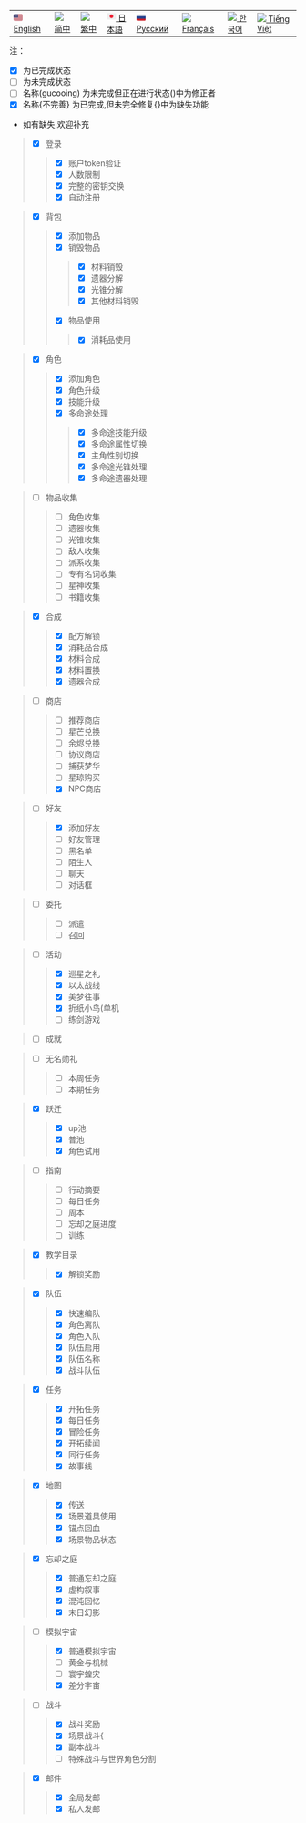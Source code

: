 <div align="center">
<table>
<td valign="center"><a href="EN.md"><img src="https://github.com/twitter/twemoji/blob/master/assets/svg/1f1fa-1f1f8.svg" width="16"/> English</td>
 
<td valign="center"><a href="zh-CN.md"><img src="https://em-content.zobj.net/thumbs/120/twitter/351/flag-china_1f1e8-1f1f3.png" width="16"/> 简中</td>
 
<td valign="center"><a href="zh-TW.md"><img src="https://em-content.zobj.net/thumbs/120/twitter/351/flag-china_1f1e8-1f1f3.png" width="16"/> 繁中</td>
 
<td valign="center"><a href="JP.md"><img src="https://github.com/twitter/twemoji/blob/master/assets/svg/1f1ef-1f1f5.svg" width="16"/> 日本語</td>
 
<td valign="center"><a href="RU.md"><img src="https://github.com/twitter/twemoji/blob/master/assets/svg/1f1f7-1f1fa.svg" width="16"/> Русский</a></td>

<td valign="center"><a href="FR.md"><img src="https://em-content.zobj.net/thumbs/160/twitter/154/flag-for-france_1f1eb-1f1f7.png" width="16"/> Français</td>
 
<td valign="center"><a href="KR.md"><img src="https://em-content.zobj.net/source/twitter/53/flag-for-south-korea_1f1f0-1f1f7.png" width="16"/> 한국어</td>
 
<td valign="center"><a href="VI.md"><img src="https://em-content.zobj.net/thumbs/120/twitter/351/flag-vietnam_1f1fb-1f1f3.png" width="16"/> Tiếng Việt </a></td>
</table>
</div>

注：

- [x] 为已完成状态
- [ ] 为未完成状态
- [ ] 名称(gucooing) 为未完成但正在进行状态()中为修正者
- [x] 名称{不完善} 为已完成,但未完全修复{}中为缺失功能
- 如有缺失,欢迎补充

> - [x] 登录
>> - [x] 账户token验证
>> - [x] 人数限制
>> - [x] 完整的密钥交换
>> - [x] 自动注册

> - [x] 背包
>> - [x] 添加物品
>> - [x] 销毁物品
>>> - [x] 材料销毁
>>> - [x] 遗器分解
>>> - [x] 光锥分解
>>> - [x] 其他材料销毁
>> - [x] 物品使用
>>> - [x] 消耗品使用

> - [x] 角色
>> - [x] 添加角色
>> - [x] 角色升级
>> - [x] 技能升级
>> - [x] 多命途处理
>>> - [x] 多命途技能升级
>>> - [x] 多命途属性切换
>>> - [x] 主角性别切换
>>> - [x] 多命途光锥处理
>>> - [x] 多命途遗器处理


> - [ ] 物品收集
>> - [ ] 角色收集
>> - [ ] 遗器收集
>> - [ ] 光锥收集
>> - [ ] 敌人收集
>> - [ ] 派系收集
>> - [ ] 专有名词收集
>> - [ ] 星神收集
>> - [ ] 书籍收集

> - [x] 合成
>> - [x] 配方解锁
>> - [x] 消耗品合成
>> - [x] 材料合成
>> - [x] 材料置换
>> - [x] 遗器合成

> - [ ] 商店
>> - [ ] 推荐商店
>> - [ ] 星芒兑换
>> - [ ] 余烬兑换
>> - [ ] 协议商店
>> - [ ] 捕获梦华
>> - [ ] 星琼购买
>> - [x] NPC商店

> - [ ] 好友
>> - [x] 添加好友
>> - [ ] 好友管理
>> - [ ] 黑名单
>> - [ ] 陌生人
>> - [ ] 聊天
>> - [ ] 对话框

> - [ ] 委托
>> - [ ] 派遣
>> - [ ] 召回

> - [ ] 活动
>> - [x] 巡星之礼
>> - [x] 以太战线
>> - [x] 美梦往事
>> - [x] 折纸小鸟(单机
>> - [ ] 练剑游戏

> - [ ] 成就

> - [ ] 无名勋礼
>> - [ ] 本周任务
>> - [ ] 本期任务

> - [x] 跃迁
>> - [x] up池
>> - [x] 普池
>> - [x] 角色试用

> - [ ] 指南
>> - [ ] 行动摘要
>> - [ ] 每日任务
>> - [ ] 周本
>> - [ ] 忘却之庭进度
>> - [ ] 训练

> - [x] 教学目录
>> - [x] 解锁奖励

> - [x] 队伍
>> - [x] 快速编队
>> - [x] 角色离队
>> - [x] 角色入队
>> - [x] 队伍启用
>> - [x] 队伍名称
>> - [x] 战斗队伍

> - [x] 任务
>> - [x] 开拓任务
>> - [x] 每日任务
>> - [x] 冒险任务
>> - [x] 开拓续闻
>> - [x] 同行任务
>> - [x] 故事线

> - [x] 地图
>> - [x] 传送
>> - [x] 场景道具使用
>> - [x] 锚点回血
>> - [x] 场景物品状态

> - [x] 忘却之庭
>> - [x] 普通忘却之庭
>> - [x] 虚构叙事
>> - [x] 混沌回忆
>> - [x] 末日幻影

> - [ ] 模拟宇宙
>> - [x] 普通模拟宇宙
>> - [ ] 黄金与机械
>> - [ ] 寰宇蝗灾
>> - [x] 差分宇宙

> - [ ]  战斗
>> - [x] 战斗奖励
>> - [x] 场景战斗{
>> - [x] 副本战斗
>> - [ ] 特殊战斗与世界角色分割

> - [x] 邮件
>> - [x] 全局发邮
>> - [x] 私人发邮


